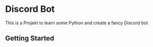 # Discord Bot
This is a Projekt to learn some Python and create a fancy Discord bot

## Getting Started
